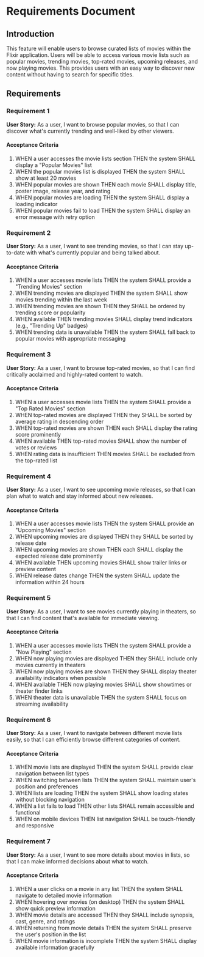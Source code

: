 # Requirements Document

## Introduction

This feature will enable users to browse curated lists of movies within the Flixir application. Users will be able to access various movie lists such as popular movies, trending movies, top-rated movies, upcoming releases, and now playing movies. This provides users with an easy way to discover new content without having to search for specific titles.

## Requirements

### Requirement 1

**User Story:** As a user, I want to browse popular movies, so that I can discover what's currently trending and well-liked by other viewers.

#### Acceptance Criteria

1. WHEN a user accesses the movie lists section THEN the system SHALL display a "Popular Movies" list
2. WHEN the popular movies list is displayed THEN the system SHALL show at least 20 movies
3. WHEN popular movies are shown THEN each movie SHALL display title, poster image, release year, and rating
4. WHEN popular movies are loading THEN the system SHALL display a loading indicator
5. WHEN popular movies fail to load THEN the system SHALL display an error message with retry option

### Requirement 2

**User Story:** As a user, I want to see trending movies, so that I can stay up-to-date with what's currently popular and being talked about.

#### Acceptance Criteria

1. WHEN a user accesses movie lists THEN the system SHALL provide a "Trending Movies" section
2. WHEN trending movies are displayed THEN the system SHALL show movies trending within the last week
3. WHEN trending movies are shown THEN they SHALL be ordered by trending score or popularity
4. WHEN available THEN trending movies SHALL display trend indicators (e.g., "Trending Up" badges)
5. WHEN trending data is unavailable THEN the system SHALL fall back to popular movies with appropriate messaging

### Requirement 3

**User Story:** As a user, I want to browse top-rated movies, so that I can find critically acclaimed and highly-rated content to watch.

#### Acceptance Criteria

1. WHEN a user accesses movie lists THEN the system SHALL provide a "Top Rated Movies" section
2. WHEN top-rated movies are displayed THEN they SHALL be sorted by average rating in descending order
3. WHEN top-rated movies are shown THEN each SHALL display the rating score prominently
4. WHEN available THEN top-rated movies SHALL show the number of votes or reviews
5. WHEN rating data is insufficient THEN movies SHALL be excluded from the top-rated list

### Requirement 4

**User Story:** As a user, I want to see upcoming movie releases, so that I can plan what to watch and stay informed about new releases.

#### Acceptance Criteria

1. WHEN a user accesses movie lists THEN the system SHALL provide an "Upcoming Movies" section
2. WHEN upcoming movies are displayed THEN they SHALL be sorted by release date
3. WHEN upcoming movies are shown THEN each SHALL display the expected release date prominently
4. WHEN available THEN upcoming movies SHALL show trailer links or preview content
5. WHEN release dates change THEN the system SHALL update the information within 24 hours

### Requirement 5

**User Story:** As a user, I want to see movies currently playing in theaters, so that I can find content that's available for immediate viewing.

#### Acceptance Criteria

1. WHEN a user accesses movie lists THEN the system SHALL provide a "Now Playing" section
2. WHEN now playing movies are displayed THEN they SHALL include only movies currently in theaters
3. WHEN now playing movies are shown THEN they SHALL display theater availability indicators when possible
4. WHEN available THEN now playing movies SHALL show showtimes or theater finder links
5. WHEN theater data is unavailable THEN the system SHALL focus on streaming availability

### Requirement 6

**User Story:** As a user, I want to navigate between different movie lists easily, so that I can efficiently browse different categories of content.

#### Acceptance Criteria

1. WHEN movie lists are displayed THEN the system SHALL provide clear navigation between list types
2. WHEN switching between lists THEN the system SHALL maintain user's position and preferences
3. WHEN lists are loading THEN the system SHALL show loading states without blocking navigation
4. WHEN a list fails to load THEN other lists SHALL remain accessible and functional
5. WHEN on mobile devices THEN list navigation SHALL be touch-friendly and responsive

### Requirement 7

**User Story:** As a user, I want to see more details about movies in lists, so that I can make informed decisions about what to watch.

#### Acceptance Criteria

1. WHEN a user clicks on a movie in any list THEN the system SHALL navigate to detailed movie information
2. WHEN hovering over movies (on desktop) THEN the system SHALL show quick preview information
3. WHEN movie details are accessed THEN they SHALL include synopsis, cast, genre, and ratings
4. WHEN returning from movie details THEN the system SHALL preserve the user's position in the list
5. WHEN movie information is incomplete THEN the system SHALL display available information gracefully

